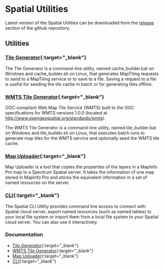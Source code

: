 # Spatial Utilities

Latest version of the Spatial Utilities can be downloaded from the [release](https://github.com/PreciselyData/SpatialAnalytics/releases) section of the github repository.


## Utilities

### [Tile Generator](https://help.cloud.precisely.com/r/Precisely-Data-Integrity-Suite/Latest/en-US/Spatial-Cloud-Native-Guide/Utilities/Tile-Generator){:target="_blank"}
The Tile Generator is a command-line utility, named cache_builder.bat on Windows and cache_builder.sh on Linux, that generates MapTiling requests to send to a MapTiling service or to save to a file. Saving a request to a file is useful for seeding the tile cache in batch or for generating tiles offline.

### [WMTS Tile Generator](https://help.cloud.precisely.com/r/Precisely-Data-Integrity-Suite/Latest/en-US/Spatial-Cloud-Native-Guide/Utilities/WMTS-Tile-Generator){:target="_blank"}
OGC-compliant Web Map Tile Service (WMTS) built to the OGC specifications for WMTS versions 1.0.0 (located at http://www.opengeospatial.org/standards/wmts).

The WMTS Tile Generator is a command-line utility, named tile_builder.bat on Windows and tile_builder.sh on Linux, that executes batch runs to generate map tiles for the WMTS service and optionally seed the WMTS tile cache.

### [Map Uploader](https://help.cloud.precisely.com/r/Precisely-Data-Integrity-Suite/Latest/en-US/Spatial-Cloud-Native-Guide/Utilities/Map-Uploader){:target="_blank"}
Map Uploader is a tool that copies the properties of the layers in a MapInfo Pro map to a Spectrum Spatial server. It takes the information of one map stored in MapInfo Pro and stores the equivalent information in a set of named resources on the server.

### [CLI](https://help.cloud.precisely.com/r/Precisely-Data-Integrity-Suite/Latest/en-US/Spatial-Cloud-Native-Guide/Utilities/Spatial-CLI-Utility){:target="_blank"}
The Spatial CLI Utility provides command line access to connect with Spatial cloud server, export named resources (such as named tables) to your local file system or import them from a local file system to your Spatial cloud server. You can also use it interactively.


### Documentation
- [Tile Generator](https://help.cloud.precisely.com/r/Precisely-Data-Integrity-Suite/Latest/en-US/Spatial-Cloud-Native-Guide/Utilities/Tile-Generator){:target="_blank"}
- [WMTS Tile Generator](https://help.cloud.precisely.com/r/Precisely-Data-Integrity-Suite/Latest/en-US/Spatial-Cloud-Native-Guide/Utilities/WMTS-Tile-Generator){:target="_blank"}
- [Map Uploader](https://help.cloud.precisely.com/r/Precisely-Data-Integrity-Suite/Latest/en-US/Spatial-Cloud-Native-Guide/Utilities/Map-Uploader){:target="_blank"}
- [CLI](https://help.cloud.precisely.com/r/Precisely-Data-Integrity-Suite/Latest/en-US/Spatial-Cloud-Native-Guide/Utilities/Spatial-CLI-Utility){:target="_blank"}
